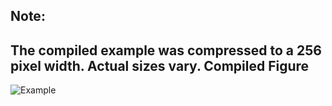 Note:
-----

The compiled example was compressed to a 256
pixel width. Actual sizes vary.
Compiled Figure
---------------
![Example](Sphere_Raster.png)
